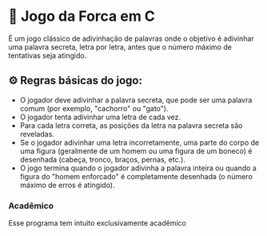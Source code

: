 # 🎲 Jogo da Forca em C
 É um jogo clássico de adivinhação de palavras onde o objetivo é adivinhar uma palavra secreta, letra por letra, antes que o número máximo de tentativas seja atingido.

## ⚙️ Regras básicas do jogo:
- O jogador deve adivinhar a palavra secreta, que pode ser uma palavra comum (por exemplo, "cachorro" ou "gato").
- O jogador tenta adivinhar uma letra de cada vez.
- Para cada letra correta, as posições da letra na palavra secreta são reveladas.
- Se o jogador adivinhar uma letra incorretamente, uma parte do corpo de uma figura (geralmente de um homem ou uma figura de um boneco) é desenhada (cabeça, tronco, braços, pernas, etc.).
- O jogo termina quando o jogador adivinha a palavra inteira ou quando a figura do "homem enforcado" é completamente desenhada (o número máximo de erros é atingido).

### Acadêmico
Esse programa tem intuito exclusivamente acadêmico
